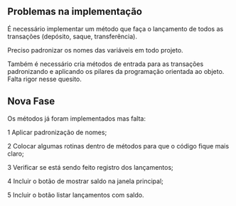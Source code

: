 ## Problemas na implementação

É necessário implementar um método que faça o lançamento
de todos as transações (depósito, saque, transferência).

Preciso padronizar os nomes das variáveis em todo projeto.

Também é necessário cria métodos de entrada para as transações
padronizando e aplicando os pilares da programação 
orientada ao objeto. Falta rigor nesse quesito.

## Nova Fase

Os métodos já foram implementados mas falta:

1 Aplicar padronização de nomes;

2 Colocar algumas rotinas dentro de métodos para que o código fique mais 
claro;

3 Verificar se está sendo feito registro dos lançamentos;

4 Incluir o botão de mostrar saldo na janela principal;

5 Incluir o botão listar lançamentos com saldo.

